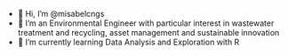 - 👋 Hi, I’m @misabelcngs
- 👀 I’m an Environmental Engineer with particular interest in wastewater treatment and recycling, asset management and sustainable innovation
- 🌱 I’m currently learning Data Analysis and Exploration with R

<!---
misabelcngs/misabelcngs is a ✨ special ✨ repository because its `README.md` (this file) appears on your GitHub profile.
You can click the Preview link to take a look at your changes.
--->
